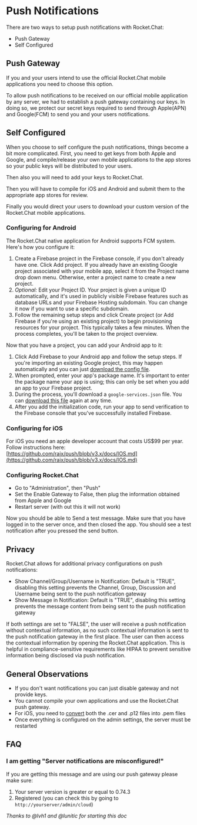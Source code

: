 # Push Notifications

There are two ways to setup push notifications with Rocket.Chat:

* Push Gateway
* Self Configured

## Push Gateway

If you and your users intend to use the official Rocket.Chat mobile applications you need to choose this option.

To allow push notifications to be received on our official mobile application by any server, we had to establish a push gateway containing our keys. In doing so, we protect our secret keys required to send through Apple\(APN\) and Google\(FCM\) to send you and your users notifications.

## Self Configured

When you choose to self configure the push notifications, things become a bit more complicated. First, you need to get keys from both Apple and Google, and compile/release your own mobile applications to the app stores so your public keys will be distributed to your users.

Then also you will need to add your keys to Rocket.Chat.

Then you will have to compile for iOS and Android and submit them to the appropriate app stores for review.

Finally you would direct your users to download your custom version of the Rocket.Chat mobile applications.

### Configuring for Android

The Rocket.Chat native application for Android supports FCM system. Here's how you configure it:

1. Create a Firebase project in the Firebase console, if you don't already have one. Click Add project. If you already have an existing Google project associated with your mobile app, select it from the Project name drop down menu. Otherwise, enter a project name to create a new project.
2. _Optional:_ Edit your Project ID. Your project is given a unique ID automatically, and it's used in publicly visible Firebase features such as database URLs and your Firebase Hosting subdomain. You can change it now if you want to use a specific subdomain.
3. Follow the remaining setup steps and click Create project \(or Add Firebase if you're using an existing project\) to begin provisioning resources for your project. This typically takes a few minutes. When the process completes, you'll be taken to the project overview.

Now that you have a project, you can add your Android app to it:

1. Click Add Firebase to your Android app and follow the setup steps. If you're importing an existing Google project, this may happen automatically and you can just [download the config file](http://support.google.com/firebase/answer/7015592).
2. When prompted, enter your app's package name. It's important to enter the package name your app is using; this can only be set when you add an app to your Firebase project.
3. During the process, you'll download a `google-services.json` file. You can [download this file](http://support.google.com/firebase/answer/7015592) again at any time.
4. After you add the initialization code, run your app to send verification to the Firebase console that you've successfully installed Firebase.

### Configuring for iOS

For iOS you need an apple developer account that costs US$99 per year. Follow instructions here: [https://github.com/raix/push/blob/v3.x/docs/IOS.md](https://github.com/raix/push/blob/v3.x/docs/IOS.md)

### Configuring Rocket.Chat

* Go to "Administration", then "Push"
* Set the Enable Gateway to False, then plug the information obtained from Apple and Google
* Restart server \(with out this it will not work\)

Now you should be able to Send a test message. Make sure that you have logged in to the server once, and then closed the app. You should see a test notification after you pressed the send button.

## Privacy

Rocket.Chat allows for additional privacy configurations on push notifications:

* Show Channel/Group/Username in Notification: Default is "TRUE", disabling this setting prevents the Channel, Group, Discussion and Username being sent to the push notification gateway
* Show Message in Notification: Default is "TRUE", disabling this setting prevents the message content from being sent to the push notification gateway

If both settings are set to "FALSE", the user will receive a push notification without contextual information, as no such contextual information is sent to the push notification gateway in the first place. The user can then access the contextual information by opening the Rocket.Chat application. This is helpful in compliance-sensitive requirements like HIPAA to prevent sensitive information being disclosed via push notification.

## General Observations

* If you don't want notifications you can just disable gateway and not provide keys.
* You cannot compile your own applications and use the Rocket.Chat push gateway.
* For iOS, you need to [convert](https://github.com/raix/push/blob/master/docs/IOS.md) both the .cer and .p12 files into .pem files
* Once everything is configured on the admin settings, the server must be restarted

## FAQ

### I am getting "Server notifications are misconfigured!"

If you are getting this message and are using our push gateway please make sure:

1. Your server version is greater or equal to 0.74.3
2. Registered \(you can check this by going to `http://yourserver/admin/cloud`\)

_Thanks to @lvh1 and @lunitic for starting this doc_

